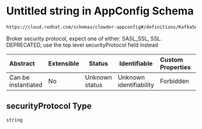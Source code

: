 # Untitled string in AppConfig Schema

```txt
https://cloud.redhat.com/schemas/clowder-appconfig#/definitions/KafkaSASLConfig/properties/securityProtocol
```

Broker security protocol, expect one of either: SASL_SSL, SSL. DEPRECATED, use the top level securityProtocol field instead


| Abstract            | Extensible | Status         | Identifiable            | Custom Properties | Additional Properties | Access Restrictions | Defined In                                                    |
| :------------------ | ---------- | -------------- | ----------------------- | :---------------- | --------------------- | ------------------- | ------------------------------------------------------------- |
| Can be instantiated | No         | Unknown status | Unknown identifiability | Forbidden         | Allowed               | none                | [schema.json\*](../../out/schema.json "open original schema") |

## securityProtocol Type

`string`

